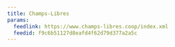 ```yaml
---
title: Champs-Libres
params:
  feedlink: https://www.champs-libres.coop/index.xml
  feedid: f9c6b51127d8eafd4f62d79d377a2a5c
---
```

